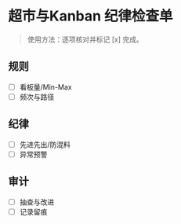 # 超市与Kanban 纪律检查单

> 使用方法：逐项核对并标记 [x] 完成。

## 规则

- [ ] 看板量/Min-Max
- [ ] 频次与路径

## 纪律

- [ ] 先进先出/防混料
- [ ] 异常预警

## 审计

- [ ] 抽查与改进
- [ ] 记录留痕

